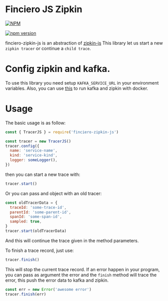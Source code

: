 # Finciero JS Zipkin

[![NPM](https://nodei.co/npm/finciero-zipkin-js.png)](https://nodei.co/npm/finciero-zipkin-js/)

[![npm version](https://badge.fury.io/js/finciero-zipkin-js.svg)](https://badge.fury.io/js/finciero-zipkin-js)

finciero-zipkin-js is an abstraction of [zipkin-js](https://github.com/openzipkin/zipkin-js)
This library let us start a new `zipkin tracer` or continue a `child trace`.

# Config zipkin and kafka.

To use this library you need setup `KAFKA_SERVICE_URL` in your environment variables.
Also, you can use [this](https://github.com/openzipkin/docker-zipkin) to run kafka and zipkin with docker.

# Usage

The basic usage is as follow:

```js
const { TracerJS } = require('finciero-zipkin-js')

const tracer = new TracerJS()
tracer.config({
  name: 'service-name',
  kind: 'service-kind',
  logger: someLogger(),
})
```

then you can start a new trace with:

```js
tracer.start()
```

Or you can pass and object with an old tracer:

```js
const oldTracerData = {
  traceId: 'some-trace-id',
  parentId: 'some-parent-id',
  spanId: 'some-span-id',
  sampled: true,
}
tracer.start(oldTracerData)
```

And this will continue the trace given in the method parameters.

To finish a trace record, just use:

```js
tracer.finish()
```

This will stop the current trace record. If an error happen in your program, you can pass as argument the error and the `finish` method will trace the error, this push the error data to kafka and zipkin.

```js
const err = new Error('awesome error')
tracer.finish(err)
```
